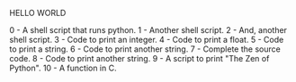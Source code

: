 HELLO WORLD

0 - A shell script that runs python.
1 - Another shell script.
2 - And, another shell script.
3 - Code to print an integer.
4 - Code to print a float.
5 - Code to print a string.
6 - Code to print another string.
7 - Complete the source code.
8 - Code to print another string.
9 - A script to print "The Zen of Python".
10 - A function in C.
